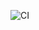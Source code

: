 ![CI](https://github.com/Mohithub123/software-engg-lab/actions/workflows/ci.yml/badge.svg)









